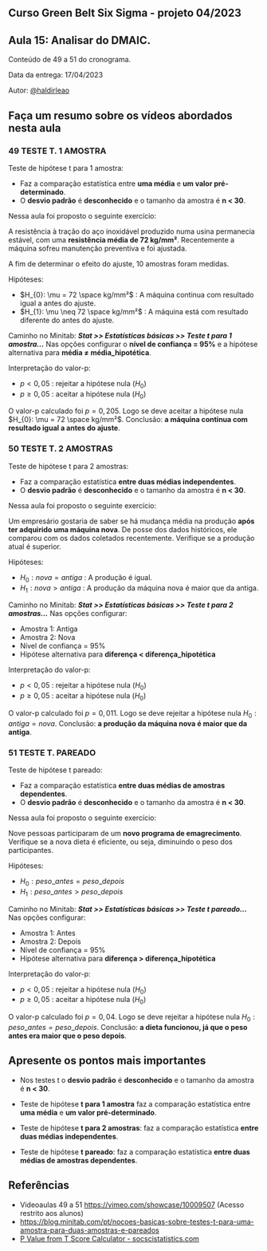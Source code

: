 ## Curso Green Belt Six Sigma - projeto 04/2023
## Aula 15: Analisar do DMAIC.

Conteúdo de 49 a 51 do cronograma.

Data da entrega: 17/04/2023

Autor: [@haldirleao](https://github.com/haldirleao)

## Faça um resumo sobre os vídeos abordados nesta aula

### 49 TESTE T. 1 AMOSTRA

Teste de hipótese t para 1 amostra:
- Faz a comparação estatística entre **uma média** e **um valor pré-determinado**.
- O **desvio padrão** é **desconhecido** e o tamanho da amostra é **n < 30**.

Nessa aula foi proposto o seguinte exercício:

A resistência à tração do aço inoxidável produzido numa usina permanecia estável, com uma **resistência média de 72 kg/mm²**. Recentemente a máquina sofreu manutenção preventiva e foi ajustada.

A fim de determinar o efeito do ajuste, 10 amostras foram medidas.

Hipóteses:
- $H_{0}: \mu = 72 \space kg/mm²$ : A máquina continua com resultado igual a antes do ajuste. 
- $H_{1}: \mu \neq 72 \space kg/mm²$ : A máquina está com resultado diferente do antes do ajuste.

Caminho no Minitab: **_Stat >> Estatísticas básicas >> Teste t para 1 amostra..._** Nas opções configurar o **nível de confiança = 95%** e a hipótese alternativa para **média ≠ média_hipotética**.

Interpretação do valor-p:
- $p < 0,05$ : rejeitar a hipótese nula ($H_{0}$)
- $p \ge 0,05$ : aceitar a hipótese nula ($H_{0}$)

O valor-p calculado foi $p = 0,205$. Logo se deve aceitar a hipótese nula $H_{0}: \mu = 72 \space kg/mm²$. Conclusão: **a máquina continua com resultado igual a antes do ajuste**.   

### 50 TESTE T. 2 AMOSTRAS

Teste de hipótese t para 2 amostras:
- Faz a comparação estatística **entre duas médias independentes**.
- O **desvio padrão** é **desconhecido** e o tamanho da amostra é **n < 30**.

Nessa aula foi proposto o seguinte exercício:

Um empresário gostaria de saber se há mudança média na produção **após ter adquirido uma máquina nova**. De posse dos dados históricos, ele comparou com os dados coletados recentemente. Verifique se a produção atual é superior.

Hipóteses:
- $H_{0}: nova = antiga$ : A produção é igual. 
- $H_{1}: nova > antiga$ : A produção da máquina nova é maior que da antiga.

Caminho no Minitab: **_Stat >> Estatísticas básicas >> Teste t para 2 amostras..._** Nas opções configurar:
- Amostra 1: Antiga
- Amostra 2: Nova
- Nível de confiança = 95%
- Hipótese alternativa para **diferença < diferença_hipotética**

Interpretação do valor-p:
- $p < 0,05$ : rejeitar a hipótese nula ($H_{0}$)
- $p \ge 0,05$ : aceitar a hipótese nula ($H_{0}$)

O valor-p calculado foi $p = 0,011$. Logo se deve rejeitar a hipótese nula $H_{0}: antiga = nova$. Conclusão: **a produção da máquina nova é maior que da antiga**.   

### 51 TESTE T. PAREADO

Teste de hipótese t pareado:
- Faz a comparação estatística **entre duas médias de amostras dependentes**.
- O **desvio padrão** é **desconhecido** e o tamanho da amostra é **n < 30**.

Nessa aula foi proposto o seguinte exercício:

Nove pessoas participaram de um **novo programa de emagrecimento**. Verifique se a nova dieta é eficiente, ou seja, diminuindo o peso dos participantes.

Hipóteses:
- $H_{0}: peso\_antes = peso\_depois$
- $H_{1}: peso\_antes > peso\_depois$

Caminho no Minitab: **_Stat >> Estatísticas básicas >> Teste t pareado..._** Nas opções configurar:
- Amostra 1: Antes
- Amostra 2: Depois
- Nível de confiança = 95%
- Hipótese alternativa para **diferença > diferença_hipotética**

Interpretação do valor-p:
- $p < 0,05$ : rejeitar a hipótese nula ($H_{0}$)
- $p \ge 0,05$ : aceitar a hipótese nula ($H_{0}$)

O valor-p calculado foi $p = 0,04$. Logo se deve rejeitar a hipótese nula $H_{0}: peso\_antes = peso\_depois$. Conclusão: **a dieta funcionou, já que o peso antes era maior que o peso depois**.

## Apresente os pontos mais importantes

- Nos testes t o **desvio padrão** é **desconhecido** e o tamanho da amostra é **n < 30**.
- Teste de hipótese **t para 1 amostra** faz a comparação estatística entre **uma média** e **um valor pré-determinado**.
- Teste de hipótese **t para 2 amostras**: faz a comparação estatística **entre duas médias independentes**.

- Teste de hipótese **t pareado**: faz a comparação estatística **entre duas médias de amostras dependentes**.

## Referências
- Videoaulas 49 a 51 https://vimeo.com/showcase/10009507 (Acesso restrito aos alunos)
- https://blog.minitab.com/pt/nocoes-basicas-sobre-testes-t-para-uma-amostra-para-duas-amostras-e-pareados
- [P Value from T Score Calculator - socscistatistics.com](https://www.socscistatistics.com/pvalues/tdistribution.aspx)